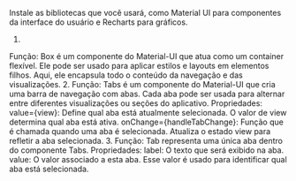 Instale as bibliotecas que você usará, como Material UI para componentes da interface do usuário e Recharts para gráficos.



1. <Box>
Função: Box é um componente do Material-UI que atua como um container flexível. Ele pode ser usado para aplicar estilos e layouts em elementos filhos. Aqui, ele encapsula todo o conteúdo da navegação e das visualizações.
2. <Tabs>
Função: Tabs é um componente do Material-UI que cria uma barra de navegação com abas. Cada aba pode ser usada para alternar entre diferentes visualizações ou seções do aplicativo.
Propriedades:
value={view}: Define qual aba está atualmente selecionada. O valor de view determina qual aba está ativa.
onChange={handleTabChange}: Função que é chamada quando uma aba é selecionada. Atualiza o estado view para refletir a aba selecionada.
3. <Tab>
Função: Tab representa uma única aba dentro do componente Tabs.
Propriedades:
label: O texto que será exibido na aba.
value: O valor associado a esta aba. Esse valor é usado para identificar qual aba está selecionada.